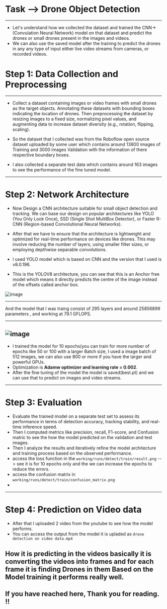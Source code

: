 # Task --> Drone Object Detection 
------------------------------------
  - Let's understand how we collected the dataset and trained the CNN->(Convulation Neural Network) model on that dataset and predict the drones or small drones present in the images and videos.
  - We can also use the saved model after the training to predict the drones in any any type of input either live video streams from cameras, or recorded videos.

# Step 1: Data Collection and Preprocessing
---------------------------------------------
- Collect a dataset containing images or video frames with small drones as the target objects. Annotating these datasets with bounding boxes indicating the location of drones.
Then preprocessing the dataset by resizing images to a fixed size, normalizing pixel values, and augmenting data to increase dataset diversity (e.g., rotation, flipping, scaling).

- So the dataset that I collected was from the Roboflow open source dataset uploaded by some user which contains around 13800 images of Training and 3000 images Validation with the information of there respective boundary boxes. 
- I also collected a separate test data which contains around 163 images to see the performance of the fine tuned model.

-----------------------------------------
# Step 2: Network Architecture
- Now Design a CNN architecture suitable for small object detection and tracking. We can base our design on popular architectures like YOLO (You Only Look Once), SSD (Single Shot MultiBox Detector), or Faster R-CNN (Region-based Convolutional Neural Networks).
- After that we have to ensure that the architecture is lightweight and optimized for real-time performance on devices like drones. This may involve reducing the number of layers, using smaller filter sizes, or employing depthwise separable convolutions.

- I used YOLO model which is based on CNN and the version that I used is v8.0.196. 

- This is the YOLOV8 architecture, you can see that this is an Anchor free model which means it directly predicts the centre of the image instead of the offsets called anchor box.

![image](https://github.com/Someet-Git/yolo_drone_detection/assets/32305867/5509539b-a133-40ce-b95e-c78c9d0122e9)

-----------------------------------------------------

And the model that I was traing consist of 295 layers and around 25856899 parameters , and working at 79.1 GFLOPS.

-----------------------------------------
![image](https://github.com/Someet-Git/yolo_drone_detection/assets/32305867/fdb6e27e-6738-43c6-aba7-8c2172d3bfc6)
---------------------------------------------------
- I trained the model for 10 epochs(you can train for more number of epochs like 50 or 100 with a larger Batch size, I used a image batch of 512 images, we can also use 800 or more if you have the larger and powerful GPUs.
- Optimization is **Adamw optimizer and learning rate = 0.002**. 
- After the fine tuning of the model the model is saved(best.pt) and we can use that to predict on images and video streams.

------------------------------------------

# Step 3: Evaluation
- Evaluate the trained model on a separate test set to assess its performance in terms of detection accuracy, tracking stability, and real-time inference speed.
- Then I computed metrics like precision, recall, F1-score, and Confusion matric to see the how the model predicted on the validation and test images. 
- Then I analyze the results and iteratively refine the model architecture and training process based on the observed performance.
- access the loss function in the `working/runs/detect/train/result.png` --> see it is for 10 epochs only and the we can increase the epochs to reduce the errors.
- access the confusion matrix in `working/runs/detect/train/confusion_matrix.png`
- 
------------------------------------------
# Step 4: Prediction on Video data
- After that I uploaded 2 video from the youtube to see how the model performs.
- You can access the output from the model it is upladed as `drone detection on video data.mp4`
  
**How it is predicting in the videos basically it is converting the videos into frames and for each frame it is finding Drones in them**
**Based on the Model training it performs really well.**
-------------------------------------------------

## If you have reached here, Thank you for reading. !!
